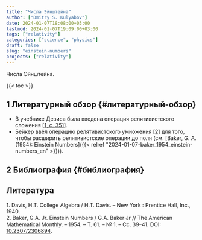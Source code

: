 ```yaml
---
title: "Числа Эйнштейна"
author: ["Dmitry S. Kulyabov"]
date: 2024-01-07T18:08:00+03:00
lastmod: 2024-01-07T19:09:00+03:00
tags: ["relativity"]
categories: ["science", "physics"]
draft: false
slug: "einstein-numbers"
projects: ["relativity"]
---
```


Числа Эйнштейна.

<!--more-->

{{< toc >}}


## <span class="section-num">1</span> Литературный обзор {#литературный-обзор}

-   В учебнике Девиса была введена операция релятивистского сложения [<a href="#citeproc_bib_item_1">1, с. 351</a>].
-   Бейкер ввёл операцию релятивистского умножения [<a href="#citeproc_bib_item_2">2</a>]  для того, чтобы расширить релятивистские операции до поля (см. [Baker, G. A. (1954): Einstein Numbers]({{< relref "2024-01-07-baker_1954_einstein-numbers_en" >}})).


## <span class="section-num">2</span> Библиография {#библиография}

## Литература

<div class="csl-bib-body">
  <div class="csl-entry"><a id="citeproc_bib_item_1"></a>1.	Davis, H.T. College Algebra / H.T. Davis. – New York : Prentice Hall, Inc., 1940.</div>
  <div class="csl-entry"><a id="citeproc_bib_item_2"></a>2.	Baker, G.A. Jr. Einstein Numbers / G.A. Baker Jr // The American Mathematical Monthly. – 1954. – Т. 61. – № 1. – Сс. 39–41. DOI: <a href="https://doi.org/10.2307/2306894">10.2307/2306894</a>.</div>
</div>
